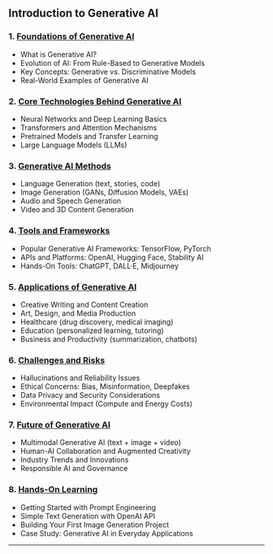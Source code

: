 ## **Introduction to Generative AI**

### 1. [Foundations of Generative AI](https://github.com/fromsantanu/LLM-Based-Agentic-Systems/blob/main/GENAI/p01.md)

* What is Generative AI?
* Evolution of AI: From Rule-Based to Generative Models
* Key Concepts: Generative vs. Discriminative Models
* Real-World Examples of Generative AI

### 2. [Core Technologies Behind Generative AI](https://github.com/fromsantanu/LLM-Based-Agentic-Systems/blob/main/GENAI/p02.md)

* Neural Networks and Deep Learning Basics
* Transformers and Attention Mechanisms
* Pretrained Models and Transfer Learning
* Large Language Models (LLMs)

### 3. [Generative AI Methods](https://github.com/fromsantanu/LLM-Based-Agentic-Systems/blob/main/GENAI/p03.md)

* Language Generation (text, stories, code)
* Image Generation (GANs, Diffusion Models, VAEs)
* Audio and Speech Generation
* Video and 3D Content Generation

### 4. [Tools and Frameworks](https://github.com/fromsantanu/LLM-Based-Agentic-Systems/blob/main/GENAI/p04.md)

* Popular Generative AI Frameworks: TensorFlow, PyTorch
* APIs and Platforms: OpenAI, Hugging Face, Stability AI
* Hands-On Tools: ChatGPT, DALL·E, Midjourney

### 5. [Applications of Generative AI](https://github.com/fromsantanu/LLM-Based-Agentic-Systems/blob/main/GENAI/p05.md)

* Creative Writing and Content Creation
* Art, Design, and Media Production
* Healthcare (drug discovery, medical imaging)
* Education (personalized learning, tutoring)
* Business and Productivity (summarization, chatbots)

### 6. [Challenges and Risks]([#](https://github.com/fromsantanu/LLM-Based-Agentic-Systems/blob/main/GENAI/p06.md))

* Hallucinations and Reliability Issues
* Ethical Concerns: Bias, Misinformation, Deepfakes
* Data Privacy and Security Considerations
* Environmental Impact (Compute and Energy Costs)

### 7. [Future of Generative AI](https://github.com/fromsantanu/LLM-Based-Agentic-Systems/blob/main/GENAI/p07.md)

* Multimodal Generative AI (text + image + video)
* Human-AI Collaboration and Augmented Creativity
* Industry Trends and Innovations
* Responsible AI and Governance

### 8. [Hands-On Learning](https://github.com/fromsantanu/LLM-Based-Agentic-Systems/blob/main/GENAI/p08.md)

* Getting Started with Prompt Engineering
* Simple Text Generation with OpenAI API
* Building Your First Image Generation Project
* Case Study: Generative AI in Everyday Applications

---
